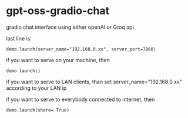 # gpt-oss-gradio-chat
gradio chat interface using either openAI or Groq api

last line is:

    demo.launch(server_name="192.168.0.xx", server_port=7860)

if you want to serve on your machine, then

    demo.launch()

if you want to serve to LAN clients, than set server_name="192.168.0.xx" according to your LAN ip

if you want to serve to everybody connected to internet, then 
    
    demo.launch(share= True)


